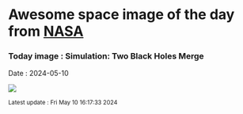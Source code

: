 
# Awesome space image of the day from [NASA](https://api.nasa.gov/)

### Today image : Simulation: Two Black Holes Merge
Date : 2024-05-10

![](https://www.youtube.com/embed/I_88S8DWbcU?rel=0)

<small>Latest update : Fri May 10 16:17:33 2024</small>
        